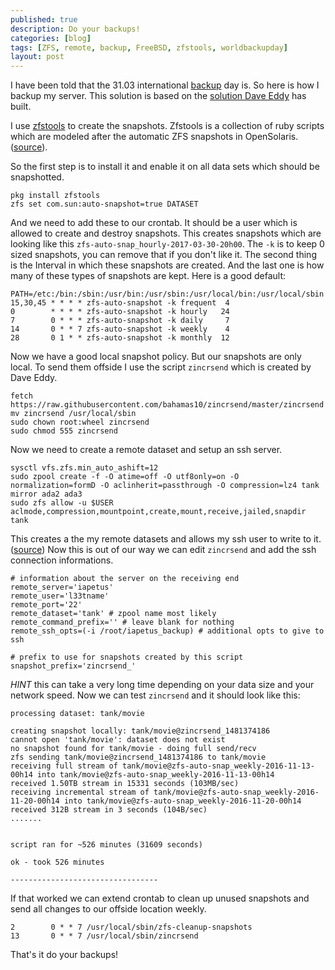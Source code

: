 ```yaml
---
published: true
description: Do your backups!
categories: [blog]
tags: [ZFS, remote, backup, FreeBSD, zfstools, worldbackupday]
layout: post
---
```


I have been told that the 31.03 international [backup](http://www.worldbackupday.com/) day is. 
So here is how I backup my server. This solution is based on the [solution Dave Eddy](http://www.daveeddy.com/2015/12/05/automatic-zfs-snapshots-and-backups/) has built.


I use [zfstools](https://www.freshports.org/sysutils/zfstools/) to create the snapshots. Zfstools is a collection of ruby scripts 
which are modeled after the automatic ZFS snapshots in OpenSolaris. ([source](https://github.com/bdrewery/zfstools)).

So the first step is to install it and enable it on all data sets which should be snapshotted.

```
pkg install zfstools
zfs set com.sun:auto-snapshot=true DATASET
```

And we need to add these to our crontab. It should be a user which is allowed to create and destroy snapshots.
This creates snapshots which are looking like this `zfs-auto-snap_hourly-2017-03-30-20h00`. The `-k` is to keep 0 sized snapshots, you can remove that 
if you don't like it. The second thing is the Interval in which these snapshots are created. And the last one is how many of these types of snapshots are 
kept. Here is a good default:

```
PATH=/etc:/bin:/sbin:/usr/bin:/usr/sbin:/usr/local/bin:/usr/local/sbin
15,30,45 * * * * zfs-auto-snapshot -k frequent  4
0        * * * * zfs-auto-snapshot -k hourly   24
7        0 * * * zfs-auto-snapshot -k daily     7
14       0 * * 7 zfs-auto-snapshot -k weekly    4
28       0 1 * * zfs-auto-snapshot -k monthly  12
```

Now we have a good local snapshot policy. But our snapshots are only local. To send them offside I use the script `zincrsend`
which is created by Dave Eddy.

```
fetch https://raw.githubusercontent.com/bahamas10/zincrsend/master/zincrsend
mv zincrsend /usr/local/sbin
sudo chown root:wheel zincrsend
sudo chmod 555 zincrsend
```

Now we need to create a remote dataset and setup an ssh server.

```
sysctl vfs.zfs.min_auto_ashift=12
sudo zpool create -f -O atime=off -O utf8only=on -O normalization=formD -O aclinherit=passthrough -O compression=lz4 tank mirror ada2 ada3
sudo zfs allow -u $USER aclmode,compression,mountpoint,create,mount,receive,jailed,snapdir tank
```

This creates a the my remote datasets and allows my ssh user to write to it. ([source](https://dan.langille.org/2015/02/16/zfs-send-zfs-receive-as-non-root/))
Now this is out of our way we can edit `zincrsend` and add the ssh connection informations.


```
# information about the server on the receiving end
remote_server='iapetus'
remote_user='l33tname'
remote_port='22'
remote_dataset='tank' # zpool name most likely
remote_command_prefix='' # leave blank for nothing
remote_ssh_opts=(-i /root/iapetus_backup) # additional opts to give to ssh

# prefix to use for snapshots created by this script
snapshot_prefix='zincrsend_'
```

*HINT* this can take a very long time depending on your data size and your network speed. Now we can test `zincrsend` and it should look like this:

```
processing dataset: tank/movie

creating snapshot locally: tank/movie@zincrsend_1481374186
cannot open 'tank/movie': dataset does not exist
no snapshot found for tank/movie - doing full send/recv
zfs sending tank/movie@zincrsend_1481374186 to tank/movie
receiving full stream of tank/movie@zfs-auto-snap_weekly-2016-11-13-00h14 into tank/movie@zfs-auto-snap_weekly-2016-11-13-00h14
received 1.50TB stream in 15331 seconds (103MB/sec)
receiving incremental stream of tank/movie@zfs-auto-snap_weekly-2016-11-20-00h14 into tank/movie@zfs-auto-snap_weekly-2016-11-20-00h14
received 312B stream in 3 seconds (104B/sec)
.......


script ran for ~526 minutes (31609 seconds)

ok - took 526 minutes

---------------------------------
```

If that worked we can extend crontab to clean up unused snapshots and send all changes to our offside location weekly.


```
2        0 * * 7 /usr/local/sbin/zfs-cleanup-snapshots
13       0 * * 7 /usr/local/sbin/zincrsend
```

That's it do your backups!
